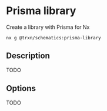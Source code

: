 # Prisma library

Create a library with Prisma for Nx

```shell
nx g @trxn/schematics:prisma-library
```

## Description

TODO

## Options

TODO
